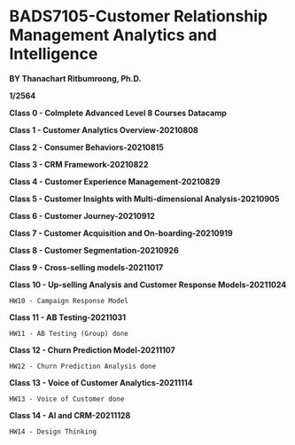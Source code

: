 # BADS7105-Customer Relationship Management Analytics and Intelligence

**BY Thanachart Ritbumroong, Ph.D.**

**1/2564** 

 **Class 0 - Colmplete Advanced Level 8 Courses Datacamp**
 
 **Class 1 - Customer Analytics Overview-20210808**
 
 **Class 2 - Consumer Behaviors-20210815**
 
 **Class 3 - CRM Framework-20210822**
 
 **Class 4 - Customer Experience Management-20210829**
 
 **Class 5 - Customer Insights with Multi-dimensional Analysis-20210905**
 
 **Class 6 - Customer Journey-20210912**
 
 **Class 7 - Customer Acquisition and On-boarding-20210919**
 
 **Class 8 - Customer Segmentation-20210926**
 
 **Class 9 - Cross-selling models-20211017**
 
 **Class 10 - Up-selling Analysis and Customer Response Models-20211024**
 
    HW10 - Campaign Response Model
 
 **Class 11 - AB Testing-20211031**
 
    HW11 - AB Testing (Group) done
 
 **Class 12 - Churn Prediction Model-20211107**
 
    HW12 - Churn Prediction Analysis done
 
 **Class 13 - Voice of Customer Analytics-20211114** 
 
    HW13 - Voice of Customer done
 
 **Class 14 - AI and CRM-20211128**
 
    HW14 - Design Thinking
